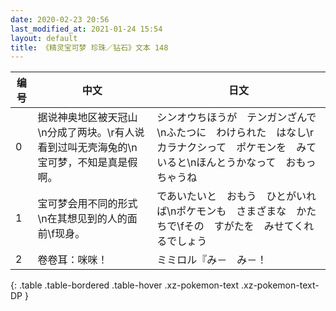 ```yaml
---
date: 2020-02-23 20:56
last_modified_at: 2021-01-24 15:54
layout: default
title: 《精灵宝可梦 珍珠／钻石》文本 148
---
```

| 编号 | 中文 | 日文 |
| ---- | ---- | ---- |
| 0 | 据说神奥地区被天冠山\n分成了两块。\r有人说看到过叫无壳海兔的\n宝可梦，不知是真是假啊。 | シンオウちほうが　テンガンざんで\nふたつに　わけられた　はなし\rカラナクシって　ポケモンを　みていると\nほんとうかなって　おもっちゃうね |
| 1 | 宝可梦会用不同的形式\n在其想见到的人的面前\f现身。 | であいたいと　おもう　ひとがいれば\nポケモンも　さまざまな　かたちで\fその　すがたを　みせてくれるでしょう |
| 2 | 卷卷耳：咪咪！ | ミミロル『み－　み－！ |
{: .table .table-bordered .table-hover .xz-pokemon-text .xz-pokemon-text-DP }